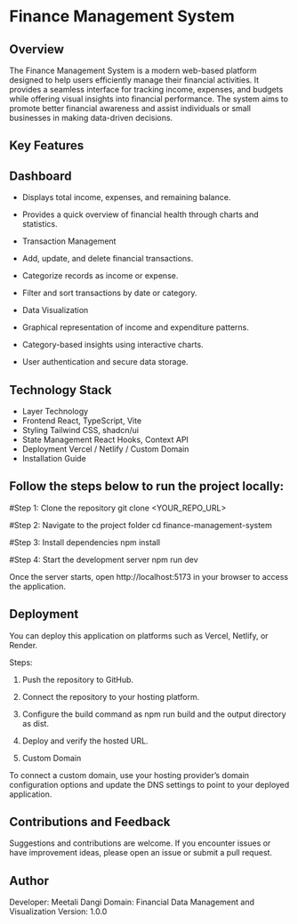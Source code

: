 # Finance Management System
## Overview

The Finance Management System is a modern web-based platform designed to help users efficiently manage their financial activities.
It provides a seamless interface for tracking income, expenses, and budgets while offering visual insights into financial performance.
The system aims to promote better financial awareness and assist individuals or small businesses in making data-driven decisions.

## Key Features
## Dashboard

- Displays total income, expenses, and remaining balance.

- Provides a quick overview of financial health through charts and statistics.

- Transaction Management

- Add, update, and delete financial transactions.

- Categorize records as income or expense.

- Filter and sort transactions by date or category.

- Data Visualization

- Graphical representation of income and expenditure patterns.

- Category-based insights using interactive charts.

- User authentication and secure data storage.

## Technology Stack
- Layer	Technology
- Frontend	React, TypeScript, Vite
- Styling	Tailwind CSS, shadcn/ui
- State Management	React Hooks, Context API
- Deployment	Vercel / Netlify / Custom Domain
- Installation Guide

## Follow the steps below to run the project locally:

#Step 1: Clone the repository
git clone <YOUR_REPO_URL>

#Step 2: Navigate to the project folder
cd finance-management-system

#Step 3: Install dependencies
npm install

#Step 4: Start the development server
npm run dev


Once the server starts, open http://localhost:5173
 in your browser to access the application.

## Deployment

You can deploy this application on platforms such as Vercel, Netlify, or Render.

Steps:

1. Push the repository to GitHub.

2. Connect the repository to your hosting platform.

3. Configure the build command as npm run build and the output directory as dist.

4. Deploy and verify the hosted URL.

5. Custom Domain

To connect a custom domain, use your hosting provider’s domain configuration options and update the DNS settings to point to your deployed application.

## Contributions and Feedback

Suggestions and contributions are welcome.
If you encounter issues or have improvement ideas, please open an issue or submit a pull request.

## Author

Developer: Meetali Dangi
Domain: Financial Data Management and Visualization
Version: 1.0.0
